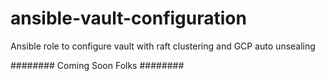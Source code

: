 # ansible-vault-configuration
Ansible role to configure vault with raft clustering and GCP auto unsealing

######## Coming Soon Folks ########
